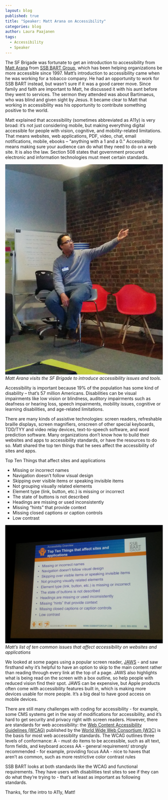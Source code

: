 ```yaml
---
layout: blog
published: true
title: "Speaker: Matt Arana on Accessibility"
categories: blog
author: Laura Paajanen
tags: 
  - Accessibility
  - Speaker
---
```


The SF Brigade was fortunate to get an introduction to accessibility from [Matt Arana](https://www.ssbbartgroup.com/blog/2011/10/15/employee-spotlight-matt-arana/) from [SSB BART Group](https://www.ssbbartgroup.com/), which has been helping organizations be more accessible since 1997. Matt’s introduction to accessibility came when he was working for a tobacco company. He had an opportunity to work for SSB BART instead, but wasn’t sure if it was a good career move. Since family and faith are important to Matt, he discussed it with his aunt before they went to services. The sermon they attended was about Bartimaeus, who was blind and given sight by Jesus. It became clear to Matt that working in accessibility was his opportunity to contribute something positive to the world.

Matt explained that accessibility (sometimes abbreviated as A11y) is very broad: it’s not just considering mobile, but making everything digital accessible for people with vision, cognitive, and mobility-related limitations. That means websites, web applications, PDF, video, chat, email notifications, mobile, ebooks – “anything with a 1 and a 0.” Accessibility means making sure your audience can do what they need to do on a web site. It is also the law. Section 508 states that government procured electronic and information technologies must meet certain standards.

![Matt Arana](/images/blog/MattArana.jpg)
_Matt Arana visits the SF Brigade to introduce accessibility issues and tools._

Accessibility is important because 19% of the population has some kind of disability – that’s 57 million Americans. Disabilities can be visual impairments like low vision or blindness, auditory impairments such as deafness or hearing loss, speech impairments, mobility issues, cognitive or learning disabilities, and age-related limitations.

There are many kinds of assistive technologies: screen readers, refreshable braille displays, screen magnifiers, onscreen of other special keyboards, TDD/TYY and video relay devices, text-to-speech software, and word prediction software. Many organizations don’t know how to build their websites and apps to accessibility standards, or have the resources to do so. Matt shared the top ten things that he sees affect the accessibility of sites and apps.

Top Ten Things that affect sites and applications
* Missing or incorrect names
* Navigation doesn’t follow visual design
* Skipping over visible items or speaking invisible items
* Not grouping visually related elements
* Element type (link, button, etc.) is missing or incorrect
* The state of buttons is not described
* Headings are missing or used inconsistently
* Missing “hints” that provide context
* Missing closed captions or caption controls
* Low contrast

![TopTen](/images/blog/TopTenA11yIssues.jpg)
_Matt’s list of ten common issues that affect accessibility on websites and applications_

We looked at some pages using a popular screen reader, [JAWS](http://www.freedomscientific.com/Products/Blindness/Jaws) - and saw firsthand why it’s helpful to have an option to skip to the main content rather than reading through every link at the top of a page. JAWS also highlights what is being read on the screen with a box outline, so help people with reduced vision find their spot. JAWS can be expensive, but Apple products often come with accessibility features built in, which is making more devices usable for more people. It’s a big deal to have good access on mobile devices.

There are still many challenges with coding for accessibility - for example, some CMS systems get in the way of modifications for accessibility, and it’s hard to get security and privacy right with screen readers. However, there are standards for web accessibility: the [Web Content Accessibility Guidelines (WCAG)](http://www.w3.org/WAI/intro/wcag) published by the [World Wide Web Consortium (W3C)](http://www.w3.org/) is the basis for most web accessiblity standards. The WCAG outlines three levels of conformance:
A - must do items to be accessible, such as alt text, form fields, and keyboard access
AA - general requirement/ strongly recommended - for example, providing focus
AAA - nice to haves that aren’t as common, such as more restrictive color contrast rules

SSB BART looks at both standards like the WCAG and functional requirements. They have users with disabilities test sites to see if they can do what they’re trying to - that’s at least as important as following standards.

Thanks, for the intro to A11y, Matt!